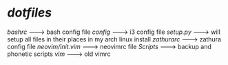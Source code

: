 # ***dotfiles***


*bashrc* ---> bash config file
*config* ---> i3 config file
*setup.py* ---> will setup all files in their places in my arch linux install
*zathurarc* ---> zathura config file
*neovim/init.vim* ---> neovimrc file
*Scripts* ---> backup and phonetic scripts
*vim* ---> old vimrc
